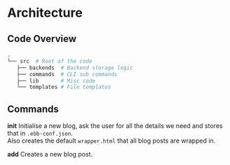 # Architecture


## Code Overview
```bash
.
└── src  # Root of the code
   ├── backends  # Backend storage logic
   ├── commands  # CLI sub commands
   ├── lib       # Misc code
   └── templates # File templates
```

## Commands
**init**
Initialise a new blog, ask the user for all the details we need and stores that in `.ebb-conf.json`.  
Also creates the default `wrapper.html` that all blog posts are wrapped in.  

**add**
Creates a new blog post.  
